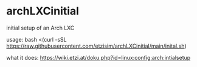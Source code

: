 # archLXCinitial
initial setup of an Arch LXC

usage: bash <(curl -sSL https://raw.githubusercontent.com/etzisim/archLXCinitial/main/inital.sh)

what it does: https://wiki.etzi.at/doku.php?id=linux:config:arch:intialsetup
